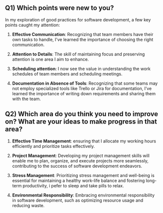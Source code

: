 ## Q1) Which points were new to you?


In my exploration of good practices for software development, a few key points caught my attention:

1. **Effective Communication**: Recognizing that team members have their own tasks to handle, I've learned the importance of choosing the right communication.

2. **Attention to Details**: The skill of maintaining focus and preserving attention is one area I aim to enhance.

3. **Scheduling attention**: I now see the value in understanding the work schedules of team members and scheduling meetings.

4. **Documentation in Absence of Tools**: Recognizing that some teams may not employ specialized tools like Trello or Jira for documentation, I've learned the importance of writing down requirements and sharing them with the team.

## Q2) Which area do you think you need to improve on? What are your ideas to make progress in that area?

1. **Effective Time Management**: ensuring that I allocate my working hours efficiently and prioritize tasks effectively.

2. **Project Management**: Developing my project management skills will enable me to plan, organize, and execute projects more seamlessly, contributing to the success of software development endeavors.

3. **Stress Management**: Prioritizing stress management and well-being is essential for maintaining a healthy work-life balance and fostering long-term productivity, i pefer to sleep and take pills to relax.

4. **Environmental Responsibility**: Embracing environmental responsibility in software development, such as optimizing resource usage and reducing waste.
